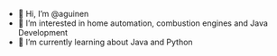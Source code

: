 - 👋 Hi, I’m @aguinen
- 👀 I’m interested in home automation, combustion engines and Java Development
- 🌱 I’m currently learning about Java and Python

<!---
aguinen/aguinen is a ✨ special ✨ repository because its `README.md` (this file) appears on your GitHub profile.
You can click the Preview link to take a look at your changes.
--->
